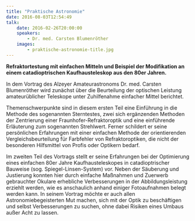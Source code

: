 ```yaml
---
title: "Praktische Astronomie"
date: 2016-08-03T12:54:49
talk:
    date: 2016-02-26T20:00:00
    speakers:
        - Dr. med. Carsten Blumenröther
    images:
        - praktische-astronomie-title.jpg
---
```

**Refraktortestung mit einfachen Mitteln und Beispiel der Modifikation an einem catadioptrischen Kaufhausteleskop aus den 80er Jahren.**

In dem Vortrag des Alzeyer Amateurastronoms Dr. med. Carsten Blumenröther wird zunächst über die Beurteilung der optischen Leistung amateurüblicher Teleskope unter Zuhilfenahme einfacher Mittel berichtet.

Themenschwerpunkte sind in diesem ersten Teil eine Einführung in die Methode des sogenannten Sterntestes, zwei sich ergänzenden Methoden der Zentrierung einer Fraunhofer-Refraktoroptik und eine einführende Erläuterung zum sogenannten Strehlwert. Ferner schildert er seine persönlichen Erfahrungen mit einer einfachen Methode der orientierenden Vergleichsbeurteilung für Farbfehler von Refraktoroptiken, die nicht der besonderen Hilfsmittel von Profis oder Optikern bedarf.

Im zweiten Teil des Vortrags stellt er seine Erfahrungen bei der Optimierung eines einfachen 80er Jahre Kaufhausteleskopes in catadioptrischer Bauweise (sog. Spiegel-Linsen-System) vor. Neben der Säuberung und Justierung konnten hier durch einfache Maßnahmen und Zuerwerb gebrauchter Okulare erhebliche Verbesserungen in der Abbildungsleistung erziehlt werden, wie es anschaulich anhand einiger Fotoaufnahmen belegt werden kann. In seinem Vortrag möchte er auch allen Astronomiebegeisterten Mut machen, sich mit der Optik zu beschäftigen und selbst Verbesserungen zu suchen, ohne dabei Risiken eines Umbaus außer Acht zu lassen.

